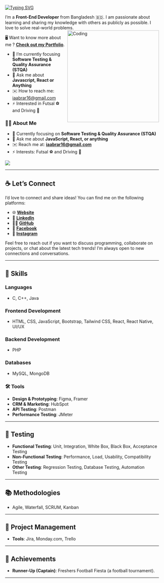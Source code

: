 [![Typing SVG](https://readme-typing-svg.demolab.com?font=Fira+Code&weight=700&size=32&duration=3000&pause=1000&color=FFFFFF&random=false&width=500&lines=HI+I'M+ISMAIL+AABRAR)](https://github.com/iaabrar16)
 


I’m a **Front-End Developer** from Bangladesh 🇧🇩. I am passionate about learning and sharing my knowledge with others as publicly as possible. I love to solve real-world problems.
<img src="https://user-images.githubusercontent.com/92860846/192116238-f0a2f976-265f-460f-ad0a-83ef612ca989.gif" align="right" width="300" alt="Coding">

🖥️ Want to know more about me ? [**Check out my Portfolio**](https://iaabrar16.github.io/iaabrar.com).

<!-- - 🔭 I’m currently working on **Backend** -->



- 🎯 I’m currently focusing **Software Testing & Quality Assurance (STQA)** 
- 💬 Ask me about **Javascript, React or Anything**
- ✉️ How to reach me: [iaabrar16@gmail.com](mailto:iaabrar16@gmail.com)
- ⚡ Interested in Futsal ⚽ and Driving 🚗

### 👨‍💻 About Me
- 🎯 Currently focusing on **Software Testing & Quality Assurance (STQA)**
- 💬 Ask me about **JavaScript, React, or anything**
- ✉️ Reach me at: [**iaabrar16@gmail.com**](mailto:iaabrar16@gmail.com)
- ⚡ Interests: Futsal ⚽ and Driving 🚗

[![](https://visitcount.itsvg.in/api?id=iaabrar16&label=Profile%20Views&color=0&icon=1&pretty=true)](https://github.com/iaabrar16)

---

## ☕ Let’s Connect

I’d love to connect and share ideas! You can find me on the following platforms:

- 🌐 [**Website**](https://iaabrar16.github.io/iaabrar.com/)
- 💼 [**LinkedIn**](https://www.linkedin.com/in/iaabrar/)
- 🐱‍💻 [**GitHub**](https://github.com/iaabrar16)
- 📘 [**Facebook**](https://www.facebook.com/I.Aabrar/)
- 📸 [**Instagram**](https://www.instagram.com/iaabrarr/)

Feel free to reach out if you want to discuss programming, collaborate on projects, or chat about the latest tech trends! I’m always open to new connections and conversations.

---

## 💼 Skills

### Languages
- C, C++, Java

### Frontend Development
- HTML, CSS, JavaScript, Bootstrap, Tailwind CSS, React, React Native, UI/UX

### Backend Development
- PHP

### Databases
- MySQL, MongoDB

### 🛠️ Tools
- **Design & Prototyping**: Figma, Framer
- **CRM & Marketing**: HubSpot
- **API Testing**: Postman
- **Performance Testing**: JMeter

---

## 🧪 Testing
- **Functional Testing**: Unit, Integration, White Box, Black Box, Acceptance Testing
- **Non-Functional Testing**: Performance, Load, Usability, Compatibility Testing
- **Other Testing**: Regression Testing, Database Testing, Automation Testing

---

## 📚 Methodologies
- Agile, Waterfall, SCRUM, Kanban

---

## 📅 Project Management
- **Tools**: Jira, Monday.com, Trello

---

## 🏅 Achievements
- **Runner-Up (Captain)**: Freshers Football Fiesta (a football tournament).

---
